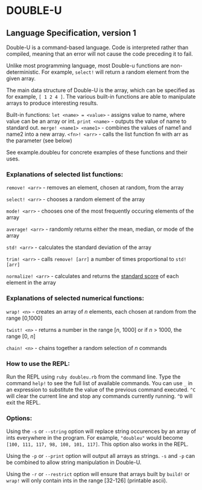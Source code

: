 # DOUBLE-U

## Language Specification, version 1

Double-U is a command-based language. Code is interpreted rather than compiled,
meaning that an error will not cause the code preceding it to fail.

Unlike most programming language, most Double-u functions are non-deterministic.
For example, `select!` will return a random element from the given array.

The main data structure of Double-U is the array, which can be specified as for
example, `[ 1 2 4 ]`. The various built-in functions are able to manipulate 
arrays to produce interesting results.

Built-in functions:
`let <name> = <value>` - assigns value to name, where value can be an array or int.
`print <name>` - outputs the value of name to standard out.
`merge! <name1> <name1>` - combines the values of name1 and name2 into a new array.
`<fn>! <arr>` - calls the list function fn with arr as the parameter (see below)

See example.doubleu for concrete examples of these functions and their uses.

### Explanations of selected list functions:

`remove! <arr>` - removes an element, chosen at random, from the array

`select! <arr>` - chooses a random element of the array

`mode! <arr>` - chooses one of the most frequently occuring elements of the array

`average! <arr>` - randomly returns either the mean, median, or mode of the array

`std! <arr>` - calculates the standard deviation of the array

`trim! <arr>` - calls `remove! [arr]` a number of times proportional to `std! [arr]`

`normalize! <arr>` - calculates and returns the [standard score](https://en.wikipedia.org/wiki/Standard_score) of each element in the array

### Explanations of selected numerical functions:

`wrap! <n>` - creates an array of *n* elements, each chosen at random from the range [0,1000]

`twist! <n>` - returns a number in the range [*n*, 1000] or if *n* > 1000, the range [0, *n*]

`chain! <n>` - chains together a random selection of *n* commands

### How to use the REPL:

Run the REPL using `ruby doubleu.rb` from the command line. Type the command `help!` to see the full list of available commands. You can use `_` in an expression to substitute the value of the previous command executed. `^C` will clear the current line and stop any commands currently running. `^D` will exit the REPL.

### Options:

Using the `-s` or `--string` option will replace string occurences by an array of ints everywhere in the program. For example, `"doubleu"` would become `[100, 111, 117, 98, 108, 101, 117]`. This option also works in the REPL.

Using the `-p` or `--print` option will output all arrays as strings. `-s` and `-p` can be combined to allow string manipulation in Double-U.

Using the `-r` or `--restrict` option will ensure that arrays built by `build!` or `wrap!` will only contain ints in the range [32-126] (printable ascii).
